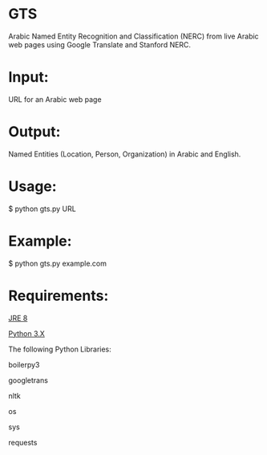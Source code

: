 # GTS
Arabic Named Entity Recognition and Classification (NERC) from live Arabic web pages using Google Translate and Stanford NERC.

# Input: 
URL for an Arabic web page

# Output:
Named Entities (Location, Person, Organization) in Arabic and English.

# Usage:
$ python gts.py URL

# Example:
$ python gts.py example.com

# Requirements:

<a href="https://www.oracle.com/Java/technologies/Javase-jre8-downloads.html">JRE 8</a>

<a href="https://www.python.org/downloads/">Python 3.X</a>

The following Python Libraries:

boilerpy3

googletrans

nltk

os

sys

requests
